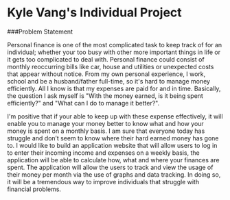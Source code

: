 # Kyle Vang's Individual Project

###Problem Statement

Personal finance is one of the most complicated task to keep track of for an individual; whether your too busy with other more important things in life or it gets too complicated to deal with. Personal finance could consist of monthly reoccurring bills like car, house and utilities or unexpected costs that appear without notice. From my own personal experience, I work, school and be a husband/father full-time, so it's hard to manage money efficiently. All I know is that my expenses are paid for and in time. Basically, the question I ask myself is "With the money earned, is it being spent efficiently?" and "What can I do to manage it better?".

I'm positive that if your able to keep up with these expense effectively, it will enable you to manage your money better to know what and how your money is spent on a monthly basis. I am sure that everyone today has struggle and don’t seem to know where their hard earned money has gone to. I would like to build an application website that will allow users to log in to enter their incoming income and expenses on a weekly basis, the application will be able to calculate how, what and where your finances are spent. The application will allow the users to track and view the usage of their money per month via the use of graphs and data tracking. In doing so, it will be a tremendous way to improve individuals that struggle with financial problems.